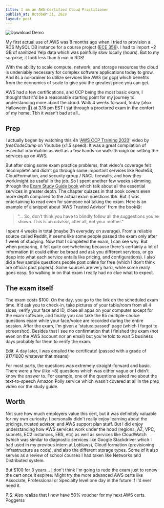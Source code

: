 ```yaml
---
title: I am an AWS Certified Cloud Practitioner
publish_at: October 31, 2020
layout: post
---
```


![Download Demo](i-am-an-aws-certified-cloud-practitioner/ccp_cert.png "=400x400")

My first actual use of AWS was 8 months ago when i tried to provision a RDS MySQL DB instance for a course project ([ECE 356](/blog/when-the-storm-ends#4.-database-sql---ece-356)). I had to import ~2 GB of sanitized Yelp data which was painfully slow locally (hours). But to my surprise, it took less than 5 min in RDS! 

With the ability to scale compute, network, and storage resources the cloud is undeniably necessary for complex software applications today to grow. And its a no-brainer to utilize services like AWS (or gcp) which benefits from the economics of scale to give you the greatest price you can get. 

AWS had a few certifications, and CCP being the most basic exam, I thought that it'd be a reasonable starting point for my journey to understanding more about the cloud. Walk 4 weeks forward, today (also Halloween 🎃) at 3.15 pm EST i sat through a proctored exam in the confort of my home. Tbh it wasn't bad at all..

## Prep
I actually began by watching this 4h '[AWS CCP Training 2020](https://www.youtube.com/watch?v=3hLmDS179YE)' video by *freeCodeCamp* on Youtube (x1.5 speed). It was a great compilation of essential information as well as a few hands-on walk-through on setting the services up on AWS.

But after doing some exam practice problems, that video's coverage felt 'incomplete' and didn't go through some important services like Route53, CloudFormation, and security group / NACL firewalls, and how they work/might be useful in the job.
So I spent another few weeks skimming through the [Exam Study Guide book](https://github.com/mohankumarbm/aws-ccp-certification/blob/master/Ben%20Piper_%20David%20Clinton%20-%20Aws%20Certified%20Cloud%20Practitioner%20Study%20Guide_%20Clf-C01%20Exam-Sybex%20(2019).pdf) which talk about all the essential services in greater depth. The chapter quizzes in that book covers even more depth compared to the actual exam questions tbh. But it was entertaining to read even for someone not taking the exam. Here is an example of a snippet about 'AWS Trusted Advisor' from the book😄:

> "... So, don't think you have to blindly follow all the suggestions you're shown. This is an _advisor_, after all, not your mother."

I spent 4 weeks in total (maybe 3h everyday on average). From a reliable source called Reddit, it seems like some people passed the exam only after 1 week of studying. Now that I completed the exam, I can see why. But when preparing, it felt quite overwhelming because there's certainly a lot of information (it could either be broad and ask you different services, or go deep into what each service entails like pricing, and configurations). I also did a few sample questions people post online for free (which I don't think are official past papers). Some sources are very hard, while some really goes easy. So walking in on that exam I really had no clue what to expect.

## The exam itself
The exam costs $100. On the day, you go to the link on the scheduled exam time. It'd ask you to check-in, take pictures of your table/room from all 4 sides, verify your face and ID, close all apps on your computer except for the exam software, and finally you can take the 65 multiple-choice questions exam while your face/voice are recorded during the entire session. After the exam, I'm given a 'status: passed' page (which I forgot to screenshot). Besides that I see no confirmation that I finished the exam (not even on the AWS account nor an email) but you're told to wait 5 business days probably for them to verify the exam.

Edit: A day later, I was emailed the certificate! (passed with a grade of 917/1000 whatever that means)

For most parts, the questions was extremely straight-forward and basic. There were a few (like ~8) questions which was either vague or I didn't know the answer to. For example, one of the questions asked me about the text-to-speech Amazon Polly service which wasn't covered at all in the prep video nor the study guide.

## Worth
Not sure how much employers value this cert, but it was definitely valuable for my own curiosity. I personally didn't really enjoy learning about the pricings, trusted advisor, and AWS support plan stuff. But I did enjoy understanding how AWS services work under the hood (regions, AZ, VPC, subnets, EC2 instances, EBS, etc) as well as services like CloudWatch (which was similar to diagnostic services like Google Stackdriver which I had used in my previous intern at Loblaws), Cloud formation (provisioning infrastructure as code), and also the different storage types. Some of it also serves as a review of school courses I had taken like Networks and Distributed system.

But $100 for 3 years… I don't think I'm going to redo the exam just to renew the cert once it expires. Might try the more advanced AWS certs like Associate, Professional or Specialty level one day in the future if I'd ever need it.

P.S. Also realize that I now have 50% voucher for my next AWS certs. Poggerss
